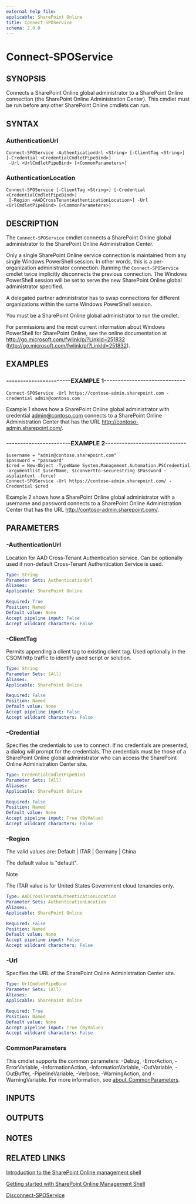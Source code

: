 ```yaml
---
external help file: 
applicable: SharePoint Online
title: Connect-SPOService
schema: 2.0.0
---
```


# Connect-SPOService

## SYNOPSIS

Connects a SharePoint Online global administrator to a SharePoint Online connection (the SharePoint Online Administration Center).
This cmdlet must be run before any other SharePoint Online cmdlets can run.


## SYNTAX

### AuthenticationUrl

```
Connect-SPOService -AuthenticationUrl <String> [-ClientTag <String>] [-Credential <CredentialCmdletPipeBind>]
 -Url <UrlCmdletPipeBind> [<CommonParameters>]
```

### AuthenticationLocation

```
Connect-SPOService [-ClientTag <String>] [-Credential <CredentialCmdletPipeBind>]
 [-Region <AADCrossTenantAuthenticationLocation>] -Url <UrlCmdletPipeBind> [<CommonParameters>]
```

## DESCRIPTION

The `Connect-SPOService` cmdlet connects a SharePoint Online global administrator to the SharePoint Online Administration Center.

Only a single SharePoint Online service connection is maintained from any single Windows PowerShell session.
In other words, this is a per-organization administrator connection.
Running the `Connect-SPOService` cmdlet twice implicitly disconnects the previous connection.
The Windows PowerShell session will be set to serve the new SharePoint Online global administrator specified.

A delegated partner administrator has to swap connections for different organizations within the same Windows PowerShell session.

You must be a SharePoint Online global administrator to run the cmdlet.

For permissions and the most current information about Windows PowerShell for SharePoint Online, see the online documentation at http://go.microsoft.com/fwlink/p/?LinkId=251832 (http://go.microsoft.com/fwlink/p/?LinkId=251832).


## EXAMPLES

### -----------------------EXAMPLE 1-----------------------------

```
Connect-SPOService -Url https://contoso-admin.sharepoint.com -credential admin@contoso.com
```

Example 1 shows how a SharePoint Online global administrator with credential admin@contoso.com connects to a SharePoint Online Administration Center that has the URL http://contoso-admin.sharepoint.com/.


### -----------------------EXAMPLE 2-----------------------------

```
$username = "admin@contoso.sharepoint.com"
$password = "password"
$cred = New-Object -TypeName System.Management.Automation.PSCredential -argumentlist $userName, $(convertto-securestring $Password -asplaintext -force)
Connect-SPOService -Url https://contoso-admin.sharepoint.com/ -Credential $cred
```

Example 2 shows how a SharePoint Online global administrator with a username and password connects to a SharePoint Online Administration Center that has the URL http://contoso-admin.sharepoint.com/.


## PARAMETERS

### -AuthenticationUrl

Location for AAD Cross-Tenant Authentication service. Can be optionally used if non-default Cross-Tenant Authentication Service is used.

```yaml
Type: String
Parameter Sets: AuthenticationUrl
Aliases: 
Applicable: SharePoint Online

Required: True
Position: Named
Default value: None
Accept pipeline input: False
Accept wildcard characters: False
```

### -ClientTag

Permits appending a client tag to existing client tag. Used optionally in the CSOM http traffic to identify used script or solution.

```yaml
Type: String
Parameter Sets: (All)
Aliases: 
Applicable: SharePoint Online

Required: False
Position: Named
Default value: None
Accept pipeline input: False
Accept wildcard characters: False
```

### -Credential

Specifies the credentials to use to connect. If no credentials are presented, a dialog will prompt for the credentials. The credentials must be those of a SharePoint Online global administrator who can access the SharePoint Online Administration Center site.


```yaml
Type: CredentialCmdletPipeBind
Parameter Sets: (All)
Aliases: 
Applicable: SharePoint Online

Required: False
Position: Named
Default value: None
Accept pipeline input: True (ByValue)
Accept wildcard characters: False
```

### -Region

The valid values are: Default | ITAR | Germany | China

The default value is "default".

> [!NOTE] 
> The ITAR value is for United States Government cloud tenancies only.  


```yaml
Type: AADCrossTenantAuthenticationLocation
Parameter Sets: AuthenticationLocation
Aliases: 
Applicable: SharePoint Online

Required: False
Position: Named
Default value: None
Accept pipeline input: False
Accept wildcard characters: False
```

### -Url
Specifies the URL of the SharePoint Online Administration Center site.


```yaml
Type: UrlCmdletPipeBind
Parameter Sets: (All)
Aliases: 
Applicable: SharePoint Online

Required: True
Position: Named
Default value: None
Accept pipeline input: True (ByValue)
Accept wildcard characters: False
```

### CommonParameters

This cmdlet supports the common parameters: -Debug, -ErrorAction, -ErrorVariable, -InformationAction, -InformationVariable, -OutVariable, -OutBuffer, -PipelineVariable, -Verbose, -WarningAction, and -WarningVariable. For more information, see [about_CommonParameters](http://go.microsoft.com/fwlink/?LinkID=113216).

## INPUTS

## OUTPUTS

## NOTES

## RELATED LINKS

[Introduction to the SharePoint Online management shell](https://support.office.com/en-us/article/introduction-to-the-sharepoint-online-management-shell-c16941c3-19b4-4710-8056-34c034493429)

[Getting started with SharePoint Online Management Shell](https://docs.microsoft.com/en-us/powershell/sharepoint/sharepoint-online/connect-sharepoint-online?view=sharepoint-ps)

[Disconnect-SPOService](Disconnect-SPOService.md)
